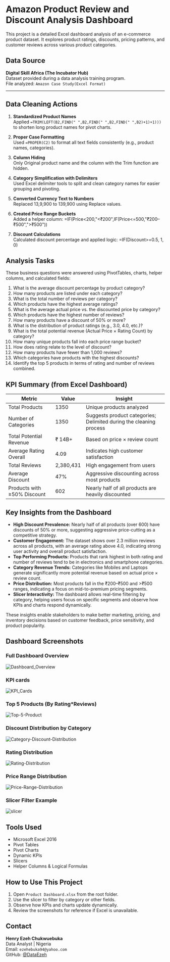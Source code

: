 # Amazon Product Review and Discount Analysis Dashboard

This project is a detailed Excel dashboard analysis of an e-commerce product dataset. It explores product ratings, discounts, pricing patterns, and customer reviews across various product categories.

## Data Source

**Digital Skill Africa (The Incubator Hub)**  
Dataset provided during a data analysis training program.  
File analyzed: `Amazon Case Study(Excel Format)`

---

## Data Cleaning Actions

1. **Standardized Product Names**  
   Applied `=TRIM(LEFT(B2,FIND(" ",B2,FIND(" ",B2,FIND(" ",B2)+1)+1)))` to shorten long product names for pivot charts.

2. **Proper Case Formatting**  
   Used `=PROPER(C2)` to format all text fields consistently (e.g., product names, categories).

3. **Column Hiding**  
   Only Original product name and the column with the Trim function are hidden.

4. **Category Simplification with Delimiters**  
   Used Excel delimiter tools to split and clean category names for easier grouping and pivoting.

5. **Converted Currency Text to Numbers**  
   Replaced 13,9,900 to 139,900 using Replace values.

6. **Created Price Range Buckets**  
   Added a helper column:
 =IF(Price<200,"<₹200",IF(Price<=500,"₹200–₹500",">₹500"))

7. **Discount Calculations**  
Calculated discount percentage and applied logic:
  =IF(Discount>=0.5, 1, 0)

## Analysis Tasks

These business questions were answered using PivotTables, charts, helper columns, and calculated fields:

1. What is the average discount percentage by product category?  
2. How many products are listed under each category?  
3. What is the total number of reviews per category?  
4. Which products have the highest average ratings?  
5. What is the average actual price vs. the discounted price by category?  
6. Which products have the highest number of reviews?  
7. How many products have a discount of 50% or more?  
8. What is the distribution of product ratings (e.g., 3.0, 4.0, etc.)?  
9. What is the total potential revenue (Actual Price × Rating Count) by category?  
10. How many unique products fall into each price range bucket?  
11. How does rating relate to the level of discount?  
12. How many products have fewer than 1,000 reviews?  
13. Which categories have products with the highest discounts?  
14. Identify the top 5 products in terms of rating and number of reviews combined.



## KPI Summary (from Excel Dashboard)

| Metric                          | Value        | Insight |
|--------------------------------|--------------|---------|
| Total Products                 | 1350         | Unique products analyzed |
| Number of Categories           | 1350         | Suggests product categories; Delimited during the cleaning process |
| Total Potential Revenue        | ₹ 14B+       | Based on price × review count |
| Average Rating Overall         | 4.09         | Indicates high customer satisfaction |
| Total Reviews                  | 2,380,431    | High engagement from users |
| Average Discount               | 47%          | Aggressive discounting across most products |
| Products with ≥50% Discount    | 602          | Nearly half of all products are heavily discounted |




## Key Insights from the Dashboard

- **High Discount Prevalence:** Nearly half of all products (over 600) have discounts of 50% or more, suggesting aggressive price-cutting as a competitive strategy.
- **Customer Engagement:** The dataset shows over 2.3 million reviews across all products, with an average rating above 4.0, indicating strong user activity and overall product satisfaction.
- **Top Performing Products:** Products that rank highest in both rating and number of reviews tend to be in electronics and smartphone categories.
- **Category Revenue Trends:** Categories like Mobiles and Laptops generate significantly more potential revenue based on actual price × review count.
- **Price Distribution:** Most products fall in the ₹200–₹500 and >₹500 ranges, indicating a focus on mid-to-premium pricing segments.
- **Slicer Interactivity:** The dashboard allows real-time filtering by category, helping users focus on specific segments and observe how KPIs and charts respond dynamically.

These insights enable stakeholders to make better marketing, pricing, and inventory decisions based on customer feedback, price sensitivity, and product popularity.




## Dashboard Screenshots

### Full Dashboard Overview
![Dashboard_Overview](https://github.com/user-attachments/assets/9745b8c1-d65b-46b8-9fe8-7184148a03c7)

### KPI cards
![KPI_Cards](https://github.com/user-attachments/assets/b73cef6b-3028-4c92-8f2f-3cd067abdca2)

### Top 5 Products (By Rating*Reviews)
![Top-5-Product](https://github.com/user-attachments/assets/c7562ad6-bffc-4761-947a-0d6bddb1c637)

### Discount Distribution by Category
![Category-Discount-Distribution](https://github.com/user-attachments/assets/97e41fe4-a8ed-4440-9682-b317b1bc5644)

### Rating Distribution
![Rating-Distribution](https://github.com/user-attachments/assets/5eac7d82-9e8c-470f-a642-5cc73554dc1b)

### Price Range Distribution
![Price-Range-Distribution](https://github.com/user-attachments/assets/43f2b6dd-833f-482e-aeb8-839bb895db21)

### Slicer Filter Example
![slicer](https://github.com/user-attachments/assets/574841c1-43c6-4c92-9de2-108ea61deb65)





## Tools Used

- Microsoft Excel 2016
- Pivot Tables
- Pivot Charts
- Dynamic KPIs
- Slicers
- Helper Columns & Logical Formulas



## How to Use This Project

1. Open `Product Dashboard.xlsx` from the root folder.
2. Use the slicer to filter by category or other fields.
3. Observe how KPIs and charts update dynamically.
4. Review the screenshots for reference if Excel is unavailable.


## Contact

**Henry Ezeh Chukwuebuka**  
Data Analyst | Nigeria  
Email: `ezehebuka94@yahoo.com`  
GitHub: [@DataEzeh](https://github.com/DataEzeh)
